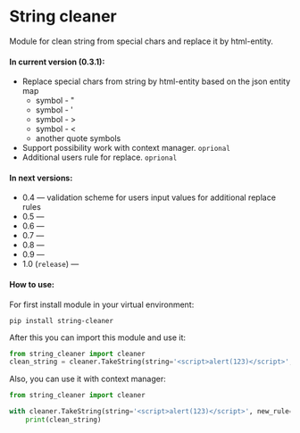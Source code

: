 # String cleaner
Module for clean string from special chars and replace it by html-entity.

#### In current version (0.3.1):
* Replace special chars from string by html-entity based on the json entity map
    * symbol - "
    * symbol - '
    * symbol - >
    * symbol - <
    * another quote symbols
* Support possibility work with context manager. `oprional`
* Additional users rule for replace. `oprional`

#### In next versions:
* 0.4 — validation scheme for users input values for additional replace rules
* 0.5 —
* 0.6 —
* 0.7 —
* 0.8 —
* 0.9 —
* 1.0 (`release`) —

#### How to use:
For first install module in your virtual environment:
```commandline
pip install string-cleaner
```
After this you can import this module and use it:
```python
from string_cleaner import cleaner
clean_string = cleaner.TakeString(string='<script>alert(123)</script>', new_rule={"(": "|", ")": "|"}).make_clean_string()
```

Also, you can use it with context manager:
```python
from string_cleaner import cleaner

with cleaner.TakeString(string='<script>alert(123)</script>', new_rule={"(": "|", ")": "|"}) as clean_string:
    print(clean_string)
```